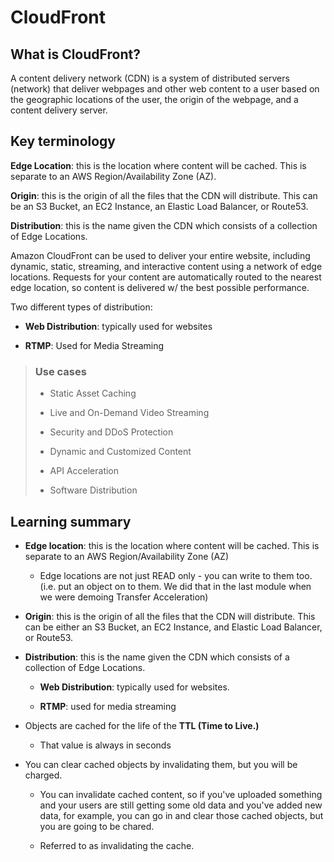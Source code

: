 # CloudFront

## What is CloudFront?

A content delivery network (CDN) is a system of distributed servers (network) that deliver webpages and other web content to a user based on the geographic locations of the user, the origin of the webpage, and a content delivery server.

## Key terminology

**Edge Location**: this is the location where content will be cached. This is separate to an AWS Region/Availability Zone (AZ).

**Origin**: this is the origin of all the files that the CDN will distribute. This can be an S3 Bucket, an EC2 Instance, an Elastic Load Balancer, or Route53.

**Distribution**: this is the name given the CDN which consists of a collection of Edge Locations.

Amazon CloudFront can be used to deliver your entire website, including dynamic, static, streaming, and interactive content using a network of edge locations. Requests for your content are automatically routed to the nearest edge location, so content is delivered w/ the best possible performance.

Two different types of distribution:

* **Web Distribution**: typically used for websites

* **RTMP**: Used for Media Streaming

> ### Use cases
>
> * Static Asset Caching
>
> * Live and On-Demand Video Streaming
>
> * Security and DDoS Protection
>
> * Dynamic and Customized Content
>
> * API Acceleration
>
> * Software Distribution

## Learning summary

* **Edge location**: this is the location where content will be cached. This is separate to an AWS Region/Availability Zone (AZ)

    * Edge locations are not just READ only - you can write to them too. (i.e. put an object on to them. We did that in the last module when we were demoing Transfer Acceleration)

* **Origin**: this is the origin of all the files that the CDN will distribute. This can be either an S3 Bucket, an EC2 Instance, and Elastic Load Balancer, or Route53.

* **Distribution**: this is the name given the CDN which consists of a collection of Edge Locations.

    * **Web Distribution**: typically used for websites.

    * **RTMP**: used for media streaming

* Objects are cached for the life of the **TTL (Time to Live.)**

    * That value is always in seconds

* You can clear cached objects by invalidating them, but you will be charged.

    * You can invalidate cached content, so if you've uploaded something and your users are still getting some old data and you've added new data, for example, you can go in and clear those cached objects, but you are going to be chared.

    * Referred to as invalidating the cache.
